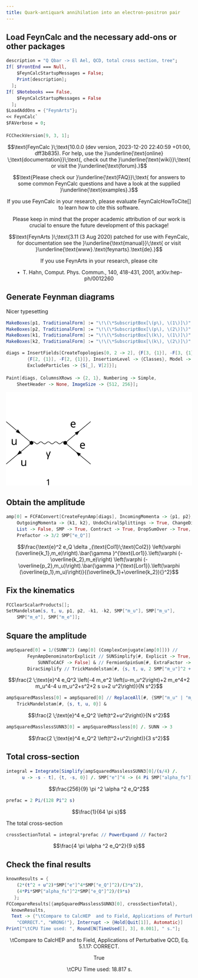 ```yaml
---
title: Quark-antiquark annihilation into an electron-positron pair
---
```



## Load FeynCalc and the necessary add-ons or other packages

```mathematica
description = "Q Qbar -> El Ael, QCD, total cross section, tree";
If[ $FrontEnd === Null, 
  	$FeynCalcStartupMessages = False; 
  	Print[description]; 
  ];
If[ $Notebooks === False, 
  	$FeynCalcStartupMessages = False 
  ];
$LoadAddOns = {"FeynArts"};
<< FeynCalc`
$FAVerbose = 0; 
 
FCCheckVersion[9, 3, 1];
```

$$\text{FeynCalc }\;\text{10.0.0 (dev version, 2023-12-20 22:40:59 +01:00, dff3b835). For help, use the }\underline{\text{online} \;\text{documentation}}\;\text{, check out the }\underline{\text{wiki}}\;\text{ or visit the }\underline{\text{forum}.}$$

$$\text{Please check our }\underline{\text{FAQ}}\;\text{ for answers to some common FeynCalc questions and have a look at the supplied }\underline{\text{examples}.}$$

$$\text{If you use FeynCalc in your research, please evaluate FeynCalcHowToCite[] to learn how to cite this software.}$$

$$\text{Please keep in mind that the proper academic attribution of our work is crucial to ensure the future development of this package!}$$

$$\text{FeynArts }\;\text{3.11 (3 Aug 2020) patched for use with FeynCalc, for documentation see the }\underline{\text{manual}}\;\text{ or visit }\underline{\text{www}.\text{feynarts}.\text{de}.}$$

$$\text{If you use FeynArts in your research, please cite}$$

$$\text{ $\bullet $ T. Hahn, Comput. Phys. Commun., 140, 418-431, 2001, arXiv:hep-ph/0012260}$$

## Generate Feynman diagrams

Nicer typesetting

```mathematica
MakeBoxes[p1, TraditionalForm] := "\!\(\*SubscriptBox[\(p\), \(1\)]\)";
MakeBoxes[p2, TraditionalForm] := "\!\(\*SubscriptBox[\(p\), \(2\)]\)";
MakeBoxes[k1, TraditionalForm] := "\!\(\*SubscriptBox[\(k\), \(1\)]\)";
MakeBoxes[k2, TraditionalForm] := "\!\(\*SubscriptBox[\(k\), \(2\)]\)";
```

```mathematica
diags = InsertFields[CreateTopologies[0, 2 -> 2], {F[3, {1}], -F[3, {1}]} -> 
     	{F[2, {1}], -F[2, {1}]}, InsertionLevel -> {Classes}, Model -> "SMQCD", 
    	ExcludeParticles -> {S[_], V[2]}]; 
 
Paint[diags, ColumnsXRows -> {2, 1}, Numbering -> Simple, 
  	SheetHeader -> None, ImageSize -> {512, 256}];
```

![0as4f6c828828](img/0as4f6c828828.svg)

## Obtain the amplitude

```mathematica
amp[0] = FCFAConvert[CreateFeynAmp[diags], IncomingMomenta -> {p1, p2}, 
  	OutgoingMomenta -> {k1, k2}, UndoChiralSplittings -> True, ChangeDimension -> 4, 
  	List -> False, SMP -> True, Contract -> True, DropSumOver -> True, 
  	Prefactor -> 3/2 SMP["e_Q"]]
```

$$\frac{\text{e}^2 e_Q \delta _{\text{Col1}\;\text{Col2}} \left(\varphi (\overline{k_1},m_e)\right).\bar{\gamma }^{\text{Lor1}}.\left(\varphi (-\overline{k_2},m_e)\right) \left(\varphi (-\overline{p_2},m_u)\right).\bar{\gamma }^{\text{Lor1}}.\left(\varphi (\overline{p_1},m_u)\right)}{(\overline{k_1}+\overline{k_2}){}^2}$$

## Fix the kinematics

```mathematica
FCClearScalarProducts[];
SetMandelstam[s, t, u, p1, p2, -k1, -k2, SMP["m_u"], SMP["m_u"], 
  	SMP["m_e"], SMP["m_e"]];
```

## Square the amplitude

```mathematica
ampSquared[0] = 1/(SUNN^2) (amp[0] (ComplexConjugate[amp[0]])) // 
       	FeynAmpDenominatorExplicit // SUNSimplify[#, Explicit -> True, 
        	SUNNToCACF -> False] & // FermionSpinSum[#, ExtraFactor -> 1/2^2] & // 
    	DiracSimplify // TrickMandelstam[#, {s, t, u, 2 SMP["m_u"]^2 + 2 SMP["m_e"]^2}] & //Simplify
```

$$\frac{2 \;\text{e}^4 e_Q^2 \left(-4 m_e^2 \left(u-m_u^2\right)+2 m_e^4+2 m_u^4-4 u m_u^2+s^2+2 s u+2 u^2\right)}{N s^2}$$

```mathematica
ampSquaredMassless[0] = ampSquared[0] // ReplaceAll[#, {SMP["m_u" | "m_e"] -> 0}] & // 
  	TrickMandelstam[#, {s, t, u, 0}] &
```

$$\frac{2 \;\text{e}^4 e_Q^2 \left(t^2+u^2\right)}{N s^2}$$

```mathematica
ampSquaredMasslessSUNN3[0] = ampSquaredMassless[0] /. SUNN -> 3
```

$$\frac{2 \;\text{e}^4 e_Q^2 \left(t^2+u^2\right)}{3 s^2}$$

## Total cross-section

```mathematica
integral = Integrate[Simplify[ampSquaredMasslessSUNN3[0]/(s/4) /. 
      u -> -s - t], {t, -s, 0}] /. SMP["e"]^4 -> (4 Pi SMP["alpha_fs"])^2
```

$$\frac{256}{9} \pi ^2 \alpha ^2 e_Q^2$$

```mathematica
prefac = 2 Pi/(128 Pi^2 s)
```

$$\frac{1}{64 \pi  s}$$

The total cross-section 

```mathematica
crossSectionTotal = integral*prefac // PowerExpand // Factor2
```

$$\frac{4 \pi  \alpha ^2 e_Q^2}{9 s}$$

## Check the final results

```mathematica
knownResults = {
   	(2*(t^2 + u^2)*SMP["e"]^4*SMP["e_Q"]^2)/(3*s^2), 
   	(4*Pi*SMP["alpha_fs"]^2*SMP["e_Q"]^2)/(9*s) 
   };
FCCompareResults[{ampSquaredMasslessSUNN3[0], crossSectionTotal}, 
  knownResults, 
  Text -> {"\tCompare to CalcHEP  and to Field, Applications of Perturbative QCD, Eq. 5.1.17:", 
    "CORRECT.", "WRONG!"}, Interrupt -> {Hold[Quit[1]], Automatic}]
Print["\tCPU Time used: ", Round[N[TimeUsed[], 3], 0.001], " s."];
```

$$\text{$\backslash $tCompare to CalcHEP  and to Field, Applications of Perturbative QCD, Eq. 5.1.17:} \;\text{CORRECT.}$$

$$\text{True}$$

$$\text{$\backslash $tCPU Time used: }18.817\text{ s.}$$